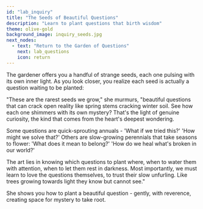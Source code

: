 ```yaml
---
id: "lab_inquiry"
title: "The Seeds of Beautiful Questions"
description: "Learn to plant questions that birth wisdom"
theme: olive-gold
background_image: inquiry_seeds.jpg
next_nodes:
  - text: "Return to the Garden of Questions"
    next: lab_questions
    icon: return
---
```

The gardener offers you a handful of strange seeds, each one pulsing with its own inner light. As you look closer, you realize each seed is actually a question waiting to be planted:

"These are the rarest seeds we grow," she murmurs, "beautiful questions that can crack open reality like spring stems cracking winter soil. See how each one shimmers with its own mystery? That's the light of genuine curiosity, the kind that comes from the heart's deepest wondering.

Some questions are quick-sprouting annuals - 'What if we tried this?' 'How might we solve that?' Others are slow-growing perennials that take seasons to flower: 'What does it mean to belong?' 'How do we heal what's broken in our world?'

The art lies in knowing which questions to plant where, when to water them with attention, when to let them rest in darkness. Most importantly, we must learn to love the questions themselves, to trust their slow unfurling. Like trees growing towards light they know but cannot see."

She shows you how to plant a beautiful question - gently, with reverence, creating space for mystery to take root.